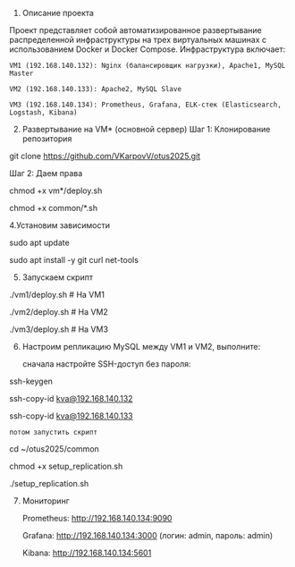 1. Описание проекта

Проект представляет собой автоматизированное развертывание распределенной инфраструктуры на трех виртуальных машинах с использованием Docker и Docker Compose. Инфраструктура включает:

    VM1 (192.168.140.132): Nginx (балансировщик нагрузки), Apache1, MySQL Master

    VM2 (192.168.140.133): Apache2, MySQL Slave

    VM3 (192.168.140.134): Prometheus, Grafana, ELK-стек (Elasticsearch, Logstash, Kibana)

2. Развертывание на VM* (основной сервер)
Шаг 1: Клонирование репозитория

git clone https://github.com/VKarpovV/otus2025.git

Шаг 2: Даем права

chmod +x vm*/deploy.sh

chmod +x common/*.sh

4.Установим зависимости

sudo apt update

sudo apt install -y git curl net-tools

5. Запускаем скрипт

./vm1/deploy.sh  # На VM1

./vm2/deploy.sh  # На VM2

./vm3/deploy.sh  # На VM3

6. Настроим репликацию MySQL между VM1 и VM2, выполните:

   сначала настройте SSH-доступ без пароля:

ssh-keygen

ssh-copy-id kva@192.168.140.132

ssh-copy-id kva@192.168.140.133

    потом запустить скрипт
     
cd ~/otus2025/common

chmod +x setup_replication.sh

./setup_replication.sh


7. Мониторинг

    Prometheus: http://192.168.140.134:9090

    Grafana: http://192.168.140.134:3000 (логин: admin, пароль: admin)

    Kibana: http://192.168.140.134:5601
